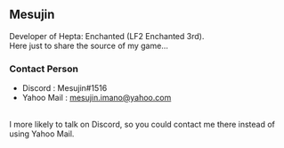 ## Mesujin
Developer of Hepta: Enchanted (LF2 Enchanted 3rd). <br/>
Here just to share the source of my game...

### Contact Person
- Discord : Mesujin#1516
- Yahoo Mail : mesujin.imano@yahoo.com
 <br/>
 I more likely to talk on Discord, so you could contact me there instead of using Yahoo Mail.
